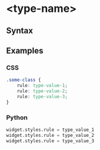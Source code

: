 <!-- Template file for a Textual CSS type reference page. -->

# &lt;type-name&gt;

<!-- Short description of the type. -->

## Syntax


<!--
For a simple type like <integer>:

Describe the type in a short paragraph with an absolute link to the type page.
E.g., “The [`<my-type>`](/css_types/my_type) type is such and such with sprinkles on top.”
-->

<!--
For a type with many different values like <color>:

Introduce the type with a link to [`<my-type>`](/css_types/my_type).
Then, a bullet list with the variants accepted:

 - you can create this type with X Y Z;
 - you can also do A B C; and
 - also use D E F.
-->

<!--
For a type that accepts specific options like <border>:

Add a sentence and a table. Consider ordering values in alphabetical order if there is no other obvious ordering. See below:

The [`<my-type>`](/css_types/my_type) type can take any of the following values:

| Value         | Description                                   |
|---------------|-----------------------------------------------|
| `abc`         | Describe here.                                |
| `other val`   | Describe this one also.                       |
| `value three` | Please use full stops.                        |
| `zyx`         | Describe the value without assuming any rule. |
-->


## Examples

### CSS

<!--
Include a good variety of examples.
If the type has many different syntaxes, cover all of them.
Add comments when needed/if helpful.
-->

```css
.some-class {
    rule: type-value-1;
    rule: type-value-2;
    rule: type-value-3;
}
```

### Python

<!-- Same examples as above. -->

```py
widget.styles.rule = type_value_1
widget.styles.rule = type_value_2
widget.styles.rule = type_value_3
```
